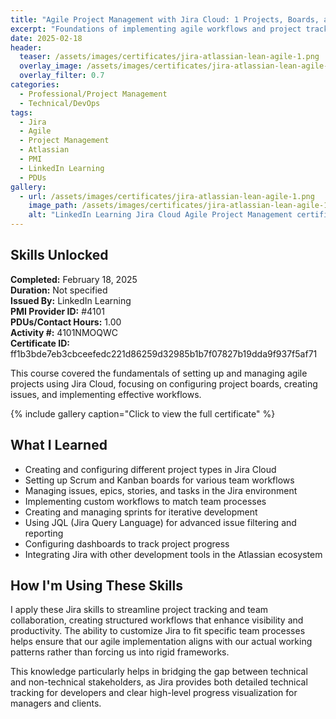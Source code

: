 ```yaml
---
title: "Agile Project Management with Jira Cloud: 1 Projects, Boards, and Issues"
excerpt: "Foundations of implementing agile workflows and project tracking using Atlassian's powerful Jira platform"
date: 2025-02-18
header:
  teaser: /assets/images/certificates/jira-atlassian-lean-agile-1.png
  overlay_image: /assets/images/certificates/jira-atlassian-lean-agile-1.png
  overlay_filter: 0.7
categories:
  - Professional/Project Management
  - Technical/DevOps
tags:
  - Jira
  - Agile
  - Project Management
  - Atlassian
  - PMI
  - LinkedIn Learning
  - PDUs
gallery:
  - url: /assets/images/certificates/jira-atlassian-lean-agile-1.png
    image_path: /assets/images/certificates/jira-atlassian-lean-agile-1.png
    alt: "LinkedIn Learning Jira Cloud Agile Project Management certification"
---
```


## Skills Unlocked

**Completed:** February 18, 2025  
**Duration:** Not specified  
**Issued By:** LinkedIn Learning  
**PMI Provider ID:** #4101  
**PDUs/Contact Hours:** 1.00  
**Activity #:** 4101NMOQWC  
**Certificate ID:** ff1b3bde7eb3cbceefedc221d86259d32985b1b7f07827b19dda9f937f5af71

This course covered the fundamentals of setting up and managing agile projects using Jira Cloud, focusing on configuring project boards, creating issues, and implementing effective workflows.

{% include gallery caption="Click to view the full certificate" %}

## What I Learned

* Creating and configuring different project types in Jira Cloud
* Setting up Scrum and Kanban boards for various team workflows
* Managing issues, epics, stories, and tasks in the Jira environment
* Implementing custom workflows to match team processes
* Creating and managing sprints for iterative development
* Using JQL (Jira Query Language) for advanced issue filtering and reporting
* Configuring dashboards to track project progress
* Integrating Jira with other development tools in the Atlassian ecosystem

## How I'm Using These Skills

I apply these Jira skills to streamline project tracking and team collaboration, creating structured workflows that enhance visibility and productivity. The ability to customize Jira to fit specific team processes helps ensure that our agile implementation aligns with our actual working patterns rather than forcing us into rigid frameworks.

This knowledge particularly helps in bridging the gap between technical and non-technical stakeholders, as Jira provides both detailed technical tracking for developers and clear high-level progress visualization for managers and clients.